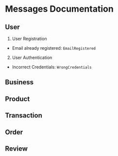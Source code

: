 # Messages Documentation

## User

1. User Registration
  - Email already registered: `EmailRegistered`

2. User Authentication
  - Incorrect Credentials: `WrongCredentials`

## Business

## Product

## Transaction

## Order

## Review
